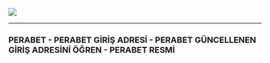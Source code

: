 <a title="PERABET" href="https://shorturl.at/6hjma"><img src="https://encrypted-tbn0.gstatic.com/images?q=tbn:ANd9GcQdXpnnAqeqiB3FgWj-06381eMriZgTelygc-U8Z77CZ2PP1fhpuIcE_y17BLFc_VNaluI&usqp=CAU"></a><hr>


<h3>PERABET - PERABET GİRİŞ ADRESİ - PERABET GÜNCELLENEN GİRİŞ ADRESİNİ ÖĞREN - PERABET RESMİ</h3>
